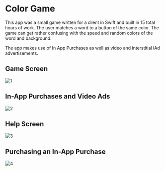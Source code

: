 # Color Game
This app was a small game written for a client in Swift and built in 15 total hours of work. The user matches a word to a button of the same color. The game can get rather confusing with the speed and random colors of the word and background.

The app makes use of In App Purchases as well as video and interstitial iAd advertisements.

## Game Screen
![1](https://cloud.githubusercontent.com/assets/10298140/12793437/5005407c-cab9-11e5-8490-f1446821d2be.png)


## In-App Purchases and Video Ads
![2](https://cloud.githubusercontent.com/assets/10298140/12793439/50949272-cab9-11e5-9eac-ac2b00899efd.png)


## Help Screen
![3](https://cloud.githubusercontent.com/assets/10298140/12793442/50fa882a-cab9-11e5-8858-34e4a12aecb8.png)


## Purchasing an In-App Purchase
![4](https://cloud.githubusercontent.com/assets/10298140/12793444/520bf230-cab9-11e5-8d4a-5408040b08f6.png)
